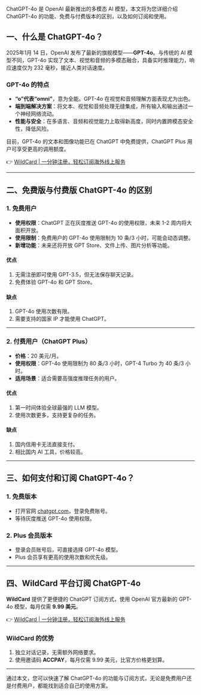 ChatGPT-4o 是 OpenAI 最新推出的多模态 AI 模型，本文将为您详细介绍 ChatGPT-4o 的功能、免费与付费版本的区别，以及如何订阅和使用。

## 一、什么是 ChatGPT-4o？

2025年1月 14 日，OpenAI 发布了最新的旗舰模型——**GPT-4o**。与传统的 AI 模型不同，GPT-4o 实现了文本、视觉和音频的多模态融合，具备实时推理能力，响应速度仅为 232 毫秒，接近人类对话速度。

### GPT-4o 的特点
- **“o”代表“omni”**，意为全能。GPT-4o 在视觉和音频理解方面表现尤为出色。
- **端到端解决方案**：将文本、视觉和音频处理无缝集成，所有输入和输出通过一个神经网络流动。
- **性能与安全**：在多语言、音频和视觉能力上取得新高度，同时内置跨模态安全性，降低风险。

目前，GPT-4o 的文本和图像功能已在 ChatGPT 中免费提供，ChatGPT Plus 用户可享受更高的调用额度。

👉 [WildCard | 一分钟注册，轻松订阅海外线上服务](https://bit.ly/bewildcard)

---

## 二、免费版与付费版 ChatGPT-4o 的区别

### 1. 免费用户
- **使用权限**：ChatGPT 正在灰度推送 GPT-4o 的使用权限，未来 1-2 周内将大面积开放。
- **使用限制**：免费用户的 GPT-4o 使用限制为 10 条/3 小时，可能会动态调整。
- **新增功能**：未来还将开放 GPT Store、文件上传、图片分析等功能。

#### 优点
1. 无需注册即可使用 GPT-3.5，但无法保存聊天记录。
2. 免费体验 GPT-4o 和 GPT Store。

#### 缺点
1. GPT-4o 使用次数有限。
2. 需要支持的国家 IP 才能使用 ChatGPT。

---

### 2. 付费用户（ChatGPT Plus）
- **价格**：20 美元/月。
- **使用权限**：GPT-4o 使用限制为 80 条/3 小时，GPT-4 Turbo 为 40 条/3 小时。
- **适用场景**：适合需要高强度推理任务的用户。

#### 优点
1. 第一时间体验全球最强的 LLM 模型。
2. 使用次数更多，支持更复杂的任务。

#### 缺点
1. 国内信用卡无法直接支付。
2. 相比国内 AI 工具，价格较高。

---

## 三、如何支付和订阅 ChatGPT-4o？

### 1. 免费版本
- 打开官网 [chatgpt.com](https://chatgpt.com)，登录免费账号。
- 等待灰度推送 GPT-4o 使用权限。

### 2. Plus 会员版本
- 登录会员账号后，可直接选择 GPT-4o 模型。
- Plus 会员享有更高的使用次数和优先级。

---

## 四、WildCard 平台订阅 ChatGPT-4o

**WildCard** 提供了更便捷的 ChatGPT 订阅方式，使用 OpenAI 官方最新的 GPT-4o 模型，每月仅需 **9.99 美元**。

👉 [WildCard | 一分钟注册，轻松订阅海外线上服务](https://bit.ly/bewildcard)

### WildCard 的优势
1. 独立对话记录，无需额外网络要求。
2. 使用邀请码 **ACCPAY**，每月仅需 9.99 美元，比官方价格更划算。

---

通过本文，您可以快速了解 ChatGPT-4o 的功能与订阅方式，无论是免费用户还是付费用户，都能找到适合自己的使用方案。